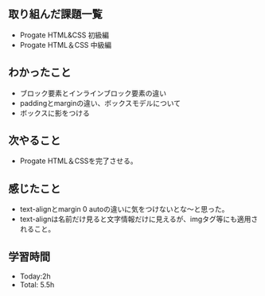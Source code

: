 ## 取り組んだ課題一覧
- Progate HTML&CSS 初級編
- Progate HTML＆CSS 中級編
## わかったこと
- ブロック要素とインラインブロック要素の違い
- paddingとmarginの違い、ボックスモデルについて
- ボックスに影をつける
## 次やること
- Progate HTML＆CSSを完了させる。
## 感じたこと
- text-alignとmargin 0 autoの違いに気をつけないとな〜と思った。
- text-alignは名前だけ見ると文字情報だけに見えるが、imgタグ等にも適用されること。
## 学習時間
- Today:2h
- Total: 5.5h